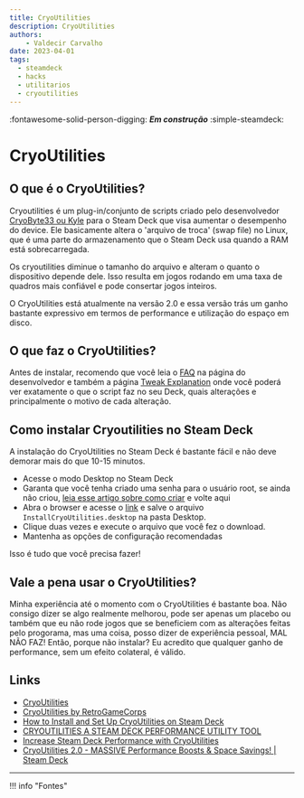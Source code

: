 ```yaml
---
title: CryoUtilities
description: CryoUtilities
authors:
    - Valdecir Carvalho
date: 2023-04-01
tags:
  - steamdeck
  - hacks
  - utilitarios
  - cryoutilities
---
```


:fontawesome-solid-person-digging: **_Em construção_**
:simple-steamdeck:

# CryoUtilities

## O que é o CryoUtilities?

Cryoutilities é um plug-in/conjunto de scripts criado pelo desenvolvedor [CryoByte33 ou Kyle](https://github.com/CryoByte33) para o Steam Deck que visa aumentar o desempenho do device. Ele basicamente altera o 'arquivo de troca' (swap file) no Linux, que é uma parte do armazenamento que o Steam Deck usa quando a RAM está sobrecarregada.

Os cryoutilities diminue o tamanho do arquivo e alteram o quanto o dispositivo depende dele. Isso resulta em jogos rodando em uma taxa de quadros mais confiável e pode consertar jogos inteiros.

O CryoUtilities está atualmente na versão 2.0 e essa versão trás um ganho bastante expressivo em termos de performance e utilização do espaço em disco.

## O que faz o CryoUtilities?

Antes de instalar, recomendo que você leia o [FAQ](https://github.com/CryoByte33/steam-deck-utilities/blob/main/docs/faq.md) na página do desenvolvedor e também a página [Tweak Explanation](https://github.com/CryoByte33/steam-deck-utilities/blob/main/docs/tweak-explanation.md) onde você poderá ver exatamente o que o script faz no seu Deck, quais alterações e principalmente o motivo de cada alteração. 

<Resumir o que faz o CryoUtilities>

## Como instalar Cryoutilities no Steam Deck

A instalação do CryoUtilities no Steam Deck é bastante fácil e não deve demorar mais do que 10-15 minutos.

- Acesse o modo Desktop no Steam Deck
- Garanta que você tenha criado uma senha para o usuário root, se ainda não criou, [leia esse artigo sobre como criar](https://www.dexerto.com/tech/how-to-set-a-sudo-2031183/) e volte aqui
- Abra o browser e acesse o [link](https://raw.githubusercontent.com/CryoByte33/steam-deck-utilities/main/InstallCryoUtilities.desktop) e salve o arquivo ``InstallCryoUtilities.desktop`` na pasta Desktop.
- Clique duas vezes e execute o arquivo que você fez o download.
- Mantenha as opções de configuração recomendadas
 
Isso é tudo que você precisa fazer!

## Vale a pena usar o CryoUtilities?

Minha experiência até o momento com o CryoUtilities é bastante boa. Não consigo dizer se algo realmente melhorou, pode ser apenas um placebo ou também que eu não rode jogos que se beneficiem com as alterações feitas pelo progorama, mas uma coisa, posso dizer de experiência pessoal, MAL NÃO FAZ! Então, porque não instalar? Eu acredito que qualquer ganho de performance, sem um efeito colateral, é válido.

## Links

- [CryoUtilities](https://github.com/CryoByte33/steam-deck-utilities)
- [CryoUtilities by RetroGameCorps](https://retrogamecorps.com/2022/10/16/steam-deck-emulation-starter-guide/#CryoUtilities)
- [How to Install and Set Up CryoUtilities on Steam Deck](https://retroresolve.com/how-to-install-and-set-up-cryoutilities-on-steam-deck/)
- [CRYOUTILITIES A STEAM DECK PERFORMANCE UTILITY TOOL](https://steamdecklife.com/2023/02/20/cryoutilities-steam-deck-utility-tool/)
- [Increase Steam Deck Performance with CryoUtilities](https://linuxgamingcentral.com/posts/cryoutilities/)
- [CryoUtilities 2.0 - MASSIVE Performance Boosts & Space Savings! | Steam Deck](https://youtu.be/C9EjXYZUqUs)


----
!!! info "Fontes"



